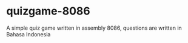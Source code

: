 # quizgame-8086
A simple quiz game written in assembly 8086, questions are written in Bahasa Indonesia
